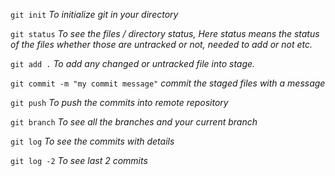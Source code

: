 `git init` _To initialize git in your directory_

`git status` _To see the files / directory status, Here status means the status of the files whether those are untracked or not, needed to add or not etc._

`git add .` _To add any changed or untracked file into stage._

`git commit -m "my commit message"` _commit the staged files with a message_

`git push` _To push the commits into remote repository_

`git branch` _To see all the branches and your current branch_

`git log` _To see the commits with details_

`git log -2` _To see last 2 commits_
